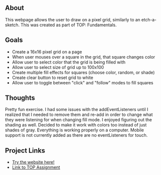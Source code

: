## About
This webpage allows the user to draw on a pixel grid, similarly to an etch-a-sketch. This was created as part of TOP: Fundamentals.

## Goals
* Create a 16x16 pixel grid on a page
* When user mouses over a square in the grid, that square changes color
* Allow user to select color that the grid is being filled with
* Allow user to select size of grid up to 100x100
* Create multiple fill effects for squares (choose color, random, or shade)
* Create clear button to reset grid to white
* Allow user to toggle between "click" and "follow" modes to fill squares

## Thoughts
Pretty fun exercise. I had some issues with the addEventListeners until I realized that I needed to remove them and re-add in order to
change what they were listening for when changing fill mode.
I enjoyed figuring out the shading as well. Decided to make it work with colors too instead of just shades of gray.
Everything is working properly on a computer. Mobile support is not currently added as there are no eventListeners for touch.

## Project Links
- [Try the website here!](https://copaiement.github.io/etch-a-sketch/)
- [Link to TOP Assignment](https://www.theodinproject.com/lessons/etch-a-sketch)
